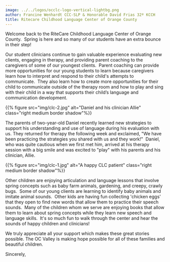```yaml
---
image: ../../logos/occlc-logo-vertical-lightbg.png
author: Francine Wenhardt CCC-SLP & Honorable David Frias 32º KCCH
title: Ritecare Childhood Language Center of Orange County
---
```


Welcome back to the RiteCare Childhood Language Center of Orange County.  Spring is here and so many of our students have an extra bounce in their step!  



Our student clinicians continue to gain valuable experience evaluating new clients, engaging in therapy, and providing parent coaching to the caregivers of some of our youngest clients.  Parent coaching can provide more opportunities for our young students to learn because caregivers learn how to interpret and respond to their child's attempts to communicate.  They also learn how to create more opportunities for their child to communicate outside of the therapy room and how to play and sing with their child in a way that supports their child’s language and communication development.  

{{% figure src="img/clc-2.jpg" alt="Daniel and his clinician Allie" class="right medium border shadow"%}} 

The parents of two-year-old Daniel recently learned new strategies to support his understanding and use of language during his evaluation with us. They returned for therapy the following week and exclaimed, "We have been practicing the strategies you shared with us and they work!"  Daniel, who was quite cautious when we first met him, arrived at his therapy session with a big smile and was excited to "play" with his parents and his clinician, Allie.

{{% figure src="img/clc-1.jpg" alt="A happy CLC patient" class="right medium border shadow"%}}

Other children are enjoying articulation and language lessons that involve spring concepts such as baby farm animals, gardening, and creepy, crawly bugs.  Some of our young clients are learning to identify baby animals and imitate animal sounds.  Other kids are having fun collecting 'chicken eggs' that they open to find new words that allow them to practice their speech sounds.  Many of the children whom we serve are enjoying books that allow them to learn about spring concepts while they learn new speech and language skills.  It's so much fun to walk through the center and hear the sounds of happy children and clinicians!   

We truly appreciate all your support which makes these great stories possible.  The OC Valley is making hope possible for all of these families and beautiful children.

Sincerely,

